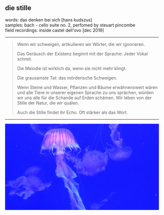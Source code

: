 ## die stille

words: das denken bei sich [hans kudszus]\
samples: bach - cello suite no. 2, perfomed by steuart pincombe\
field recordings: inside castel dell'ovo [dec 2019]

---

> Wenn wir schweigen, artikulieren wir Wörter, die wir ignorieren.
> 
> Das Geräusch der Existenz beginnt mit der Sprache:
> Jeder Vokal schreit.
> 
> Die Melodie ist wirklich da, wenn sie nicht mehr klingt.
> 
> Die grausamste Tat: das mörderische Schweigen.
> 
> Wenn Steine und Wasser, Pflanzen und Bäume erwähnenswert wären und alle Tiere in unserer eigenen Sprache zu uns sprächen, würden wir uns alle für die Schande auf Erden schämen.
> Wir leben von der Stille der Natur, die wir quälen.
> 
> Auch die Stille findet ihr Echo. Oft stärker als das Wort.

---

[![die stille](./die-stille.jpg)](https://dystopianfields.github.io/v/die-stille/)
